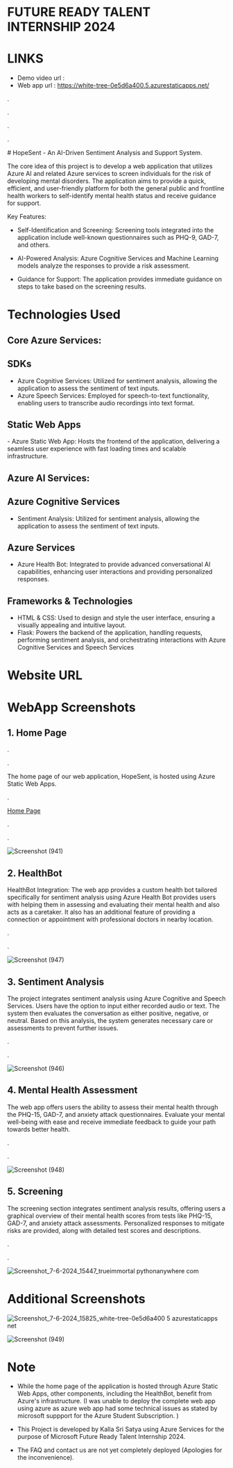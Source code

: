 # FUTURE READY TALENT INTERNSHIP 2024
# LINKS
- Demo video url : 
- Web app url : https://white-tree-0e5d6a400.5.azurestaticapps.net/
<p>.</p>
<p>.</p>
  <p>.</p>
<p>.</p>
# HopeSent
- An AI-Driven Sentiment Analysis and Support System.

The core idea of this project is to develop a web application that utilizes Azure AI and related Azure services to screen individuals for the risk of developing mental disorders. The application aims to provide a quick, efficient, and user-friendly platform for both the general public and frontline health workers to self-identify mental health status and receive guidance for support.

Key Features:

- Self-Identification and Screening:
Screening tools integrated into the application include well-known questionnaires such as PHQ-9, GAD-7, and others.

- AI-Powered Analysis:
Azure Cognitive Services and Machine Learning models analyze the responses to provide a risk assessment.

- Guidance for Support:
The application provides immediate guidance on steps to take based on the screening results.

# Technologies Used

<h2>Core Azure Services:</h2>
<h2>SDKs</h2>

- Azure Cognitive Services: Utilized for sentiment analysis, allowing the application to assess the sentiment of text inputs.
- Azure Speech Services: Employed for speech-to-text functionality, enabling users to transcribe audio recordings into text format.

<h2>Static Web Apps</h2>
- Azure Static Web App: Hosts the frontend of the application, delivering a seamless user experience with fast loading times and scalable infrastructure.

<h2>Azure AI Services:</h2>

<h2>Azure Cognitive Services</h2>

- Sentiment Analysis: Utilized for sentiment analysis, allowing the application to assess the sentiment of text inputs.

<h2>Azure Services</h2>

- Azure Health Bot: Integrated to provide advanced conversational AI capabilities, enhancing user interactions and providing personalized responses.

<h2>Frameworks & Technologies</h2>

- HTML & CSS: Used to design and style the user interface, ensuring a visually appealing and intuitive layout.
- Flask: Powers the backend of the application, handling requests, performing sentiment analysis, and orchestrating interactions with Azure Cognitive Services and Speech Services

# Website URL

  # WebApp Screenshots

<h2>1. Home Page</h2>
<p>.</p>
<p>.</p>
The home page of our web application, HopeSent, is hosted using Azure Static Web Apps. 
<p>.</p>
<a href="https://white-tree-0e5d6a400.5.azurestaticapps.net/">Home Page</a><br>
<p>.</p>
<p>.</p>
     
![Screenshot (941)](https://github.com/true-immortal/HopeSent/assets/154999228/fe45d9d3-e163-42a0-ba9b-4900e19aca56)

<h2>2. HealthBot</h2>
      HealthBot Integration: The web app provides a custom health bot tailored specifically for sentiment analysis using Azure Health Bot provides users with helping them in assessing and evaluating their mental health and also acts as a caretaker.
      It also has an additional feature of providing a connection or appointment with professional doctors in nearby location.
<p>.</p>
<p>.</p>

![Screenshot (947)](https://github.com/true-immortal/HopeSent/assets/154999228/faa2b93f-c9a8-4f36-a3fb-c5fb98ae6d39)

<h2>3. Sentiment Analysis</h2>
The project integrates sentiment analysis using Azure Cognitive and Speech Services. Users have the option to input either recorded audio or text. The system then evaluates the conversation as either positive, negative, or neutral. Based on this analysis, the system generates necessary care or assessments to prevent further issues.
<p>.</p>
<p>.</p>

![Screenshot (946)](https://github.com/true-immortal/HopeSent/assets/154999228/74bb5de0-1a25-4026-be9a-f060173d44e0)

<h2>4. Mental Health Assessment </h2>
The web app offers users the ability to assess their mental health through the PHQ-15, GAD-7, and anxiety attack questionnaires. Evaluate your mental well-being with ease and receive immediate feedback to guide your path towards better health.
<p>.</p>
<p>.</p>

![Screenshot (948)](https://github.com/true-immortal/HopeSent/assets/154999228/326a2034-dec3-4369-8428-d7a359a46cdc)

<h2>5. Screening</h2>
The screening section integrates sentiment analysis results, offering users a graphical overview of their mental health scores from tests like PHQ-15, GAD-7, and anxiety attack assessments. Personalized responses to mitigate risks are provided, along with detailed test scores and descriptions.
<p>.</p>
<p>.</p>

![Screenshot_7-6-2024_15447_trueimmortal pythonanywhere com](https://github.com/true-immortal/HopeSent/assets/154999228/a17aa310-2aa3-4f60-9b5e-41f5b1c6d921)


# Additional Screenshots


![Screenshot_7-6-2024_15825_white-tree-0e5d6a400 5 azurestaticapps net](https://github.com/true-immortal/HopeSent/assets/154999228/3f3204e4-d632-4ef2-8f7f-e57d29e2bbaa)



![Screenshot (949)](https://github.com/true-immortal/HopeSent/assets/154999228/c5cc406f-b138-429a-8bdd-7b0ea14130bc)


# Note
- While the home page of the application is hosted through Azure Static Web Apps, other components, including the HealthBot, benefit from Azure's infrastructure.
(I was unable to deploy the complete web app using azure as azure web app  had some technical issues as stated by microsoft suppport for the Azure Student Subscription. )

- This Project is developed by Kalla Sri Satya using Azure Services for the purpose of Microsoft Future Ready Talent Internship 2024.

- The FAQ and contact us are not yet completely deployed (Apologies for the inconvenience).

